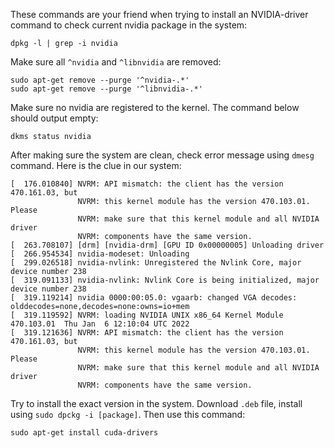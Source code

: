 These commands are your friend when trying to install an NVIDIA-driver
command to check current nvidia package in the system:
```
dpkg -l | grep -i nvidia
```

Make sure all `^nvidia` and `^libnvidia` are removed:

```
sudo apt-get remove --purge '^nvidia-.*'
sudo apt-get remove --purge '^libnvidia-.*'
```

Make sure no nvidia are registered to the kernel. The command below should output empty:
```
dkms status nvidia
```

After making sure the system are clean, check error message using `dmesg` command. Here is the clue in our system:
```
[  176.010840] NVRM: API mismatch: the client has the version 470.161.03, but
               NVRM: this kernel module has the version 470.103.01.  Please
               NVRM: make sure that this kernel module and all NVIDIA driver
               NVRM: components have the same version.
[  263.708107] [drm] [nvidia-drm] [GPU ID 0x00000005] Unloading driver
[  266.954534] nvidia-modeset: Unloading
[  299.026518] nvidia-nvlink: Unregistered the Nvlink Core, major device number 238
[  319.091133] nvidia-nvlink: Nvlink Core is being initialized, major device number 238
[  319.119214] nvidia 0000:00:05.0: vgaarb: changed VGA decodes: olddecodes=none,decodes=none:owns=io+mem
[  319.119592] NVRM: loading NVIDIA UNIX x86_64 Kernel Module  470.103.01  Thu Jan  6 12:10:04 UTC 2022
[  319.121636] NVRM: API mismatch: the client has the version 470.161.03, but
               NVRM: this kernel module has the version 470.103.01.  Please
               NVRM: make sure that this kernel module and all NVIDIA driver
               NVRM: components have the same version.
```

Try to install the exact version in the system. Download `.deb` file, install using `sudo dpckg -i [package]`. Then use this command: 
```
sudo apt-get install cuda-drivers
```



